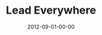 ---
layout: message
category: message
series: "How to Love Your Job"
title: "Lead Everywhere"
date: 2012-09-01-00-00
message_id: 745
audio: "http://s3.amazonaws.com/crossroads-media/messages/audio/htlyj_03.mp3"
audio-duration: "36:25"
program: "http://s3.amazonaws.com/crossroads-media/documents/09_01-02_12Program.pdf"
description: "Chuck Mingo talks about how to put our talents to work."
video: "http://s3.amazonaws.com/crossroads-media/messages/video/htlyj_03.mp4"
video-duration: "36:30"
video-image: "http://s3.amazonaws.com/crossroads-media/images/htlyj_03_still.jpg"
explicit: false
---